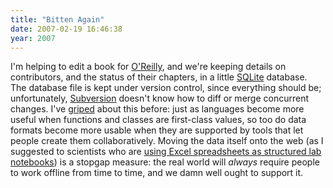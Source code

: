 ```yaml
---
title: "Bitten Again"
date: 2007-02-19 16:46:38
year: 2007
---
```

I'm helping to edit a book for <a href="http://www.oreilly.com">O'Reilly</a>, and we're keeping details on contributors, and the status of their chapters, in a little <a href="http://www.sqlite.org">SQLite</a> database.  The database file is kept under version control, since everything should be; unfortunately, <a href="http://subversion.tigris.org">Subversion</a> doesn't know how to diff or merge concurrent changes.  I've <a href="http://pyre.third-bit.com/blog/archives/462.html">griped</a> about this before: just as languages become more useful when functions and classes are first-class values, so too do data formats become more usable when they are supported by tools that let people create them collaboratively.  Moving the data itself onto the web (as I suggested to scientists who are <a href="http://pyre.third-bit.com/blog/archives/786.html">using Excel spreadsheets as structured lab notebooks</a>) is a stopgap measure: the real world will <em>always</em> require people to work offline from time to time, and we damn well ought to support it.
